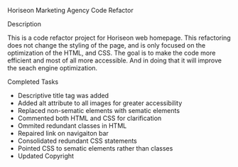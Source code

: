 Horiseon Marketing Agency Code Refactor

Description

This is a code refactor project for Horiseon web homepage.  This refactoring does not change the styling of the page, and is only focused on the optimization of the HTML, and CSS.  The goal is to make the code more efficient and most of all more accessible. And in doing that it will improve the seach engine optimization. 

Completed Tasks

- Descriptive title tag was added
- Added alt attribute to all images for greater accessibility
- Replaced non-sematic elements with sematic elements
- Commented both HTML and CSS for clarification
- Ommited redundant classes in HTML
- Repaired link on navigaiton bar
- Consolidated redundant CSS statements
- Pointed CSS to sematic elements rather than classes
- Updated Copyright 


